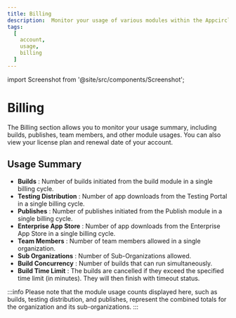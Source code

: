 ```yaml
---
title: Billing
description:  Monitor your usage of various modules within the Appcircle from the Billing section.
tags:
  [
    account,
    usage,
    billing
  ]
---
```


import Screenshot from '@site/src/components/Screenshot';

# Billing

The Billing section allows you to monitor your usage summary, including builds, publishes, team members, and other module usages. You can also view your license plan and renewal date of your account.

<Screenshot url='https://cdn.appcircle.io/docs/assets/BE5185-billing.png' alt="Billing" />

## Usage Summary

- **Builds** : Number of builds initiated from the build module in a single billing cycle.
- **Testing Distribution** : Number of app downloads from the Testing Portal in a single billing cycle.
- **Publishes** : Number of publishes initiated from the Publish module in a single billing cycle.
- **Enterprise App Store** : Number of app downloads from the Enterprise App Store in a single billing cycle.
- **Team Members** : Number of team members allowed in a single organization.
- **Sub Organizations** : Number of Sub-Organizations allowed.
- **Build Concurrency** : Number of builds that can run simultaneously.
- **Build Time Limit** : The builds are cancelled if they exceed the specified time limit (in minutes). They will then finish with timeout status.

:::info
Please note that the module usage counts displayed here, such as builds, testing distribution, and publishes, represent the combined totals for the organization and its sub-organizations.
:::
